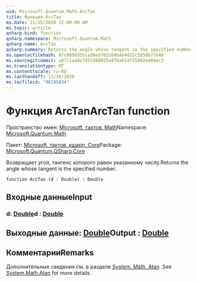 ```yaml
---
uid: Microsoft.Quantum.Math.ArcTan
title: Функция ArcTan
ms.date: 11/25/2020 12:00:00 AM
ms.topic: article
qsharp.kind: function
qsharp.namespace: Microsoft.Quantum.Math
qsharp.name: ArcTan
qsharp.summary: Returns the angle whose tangent is the specified number.
ms.openlocfilehash: 87c6690355ca38ed702c04b464d22c2d58b77b40
ms.sourcegitcommit: a87c1aa8e7453360025e47ba614f25b02ea84ec3
ms.translationtype: MT
ms.contentlocale: ru-RU
ms.lasthandoff: 11/26/2020
ms.locfileid: "96195834"
---
```

# <a name="arctan-function"></a><span data-ttu-id="2f1f8-102">Функция ArcTan</span><span class="sxs-lookup"><span data-stu-id="2f1f8-102">ArcTan function</span></span>

<span data-ttu-id="2f1f8-103">Пространство имен: [Microsoft. тактов. Math](xref:Microsoft.Quantum.Math)</span><span class="sxs-lookup"><span data-stu-id="2f1f8-103">Namespace: [Microsoft.Quantum.Math](xref:Microsoft.Quantum.Math)</span></span>

<span data-ttu-id="2f1f8-104">Пакет: [Microsoft. тактов. кшарп. Core](https://nuget.org/packages/Microsoft.Quantum.QSharp.Core)</span><span class="sxs-lookup"><span data-stu-id="2f1f8-104">Package: [Microsoft.Quantum.QSharp.Core](https://nuget.org/packages/Microsoft.Quantum.QSharp.Core)</span></span>


<span data-ttu-id="2f1f8-105">Возвращает угол, тангенс которого равен указанному числу.</span><span class="sxs-lookup"><span data-stu-id="2f1f8-105">Returns the angle whose tangent is the specified number.</span></span>

```qsharp
function ArcTan (d : Double) : Double
```


## <a name="input"></a><span data-ttu-id="2f1f8-106">Входные данные</span><span class="sxs-lookup"><span data-stu-id="2f1f8-106">Input</span></span>

### <a name="d--double"></a><span data-ttu-id="2f1f8-107">d: [Double](xref:microsoft.quantum.lang-ref.double)</span><span class="sxs-lookup"><span data-stu-id="2f1f8-107">d : [Double](xref:microsoft.quantum.lang-ref.double)</span></span>





## <a name="output--double"></a><span data-ttu-id="2f1f8-108">Выходные данные: [Double](xref:microsoft.quantum.lang-ref.double)</span><span class="sxs-lookup"><span data-stu-id="2f1f8-108">Output : [Double](xref:microsoft.quantum.lang-ref.double)</span></span>



## <a name="remarks"></a><span data-ttu-id="2f1f8-109">Комментарии</span><span class="sxs-lookup"><span data-stu-id="2f1f8-109">Remarks</span></span>

<span data-ttu-id="2f1f8-110">Дополнительные сведения см. в разделе [System. Math. Atan](https://docs.microsoft.com/dotnet/api/system.math.atan) .</span><span class="sxs-lookup"><span data-stu-id="2f1f8-110">See [System.Math.Atan](https://docs.microsoft.com/dotnet/api/system.math.atan) for more details.</span></span>